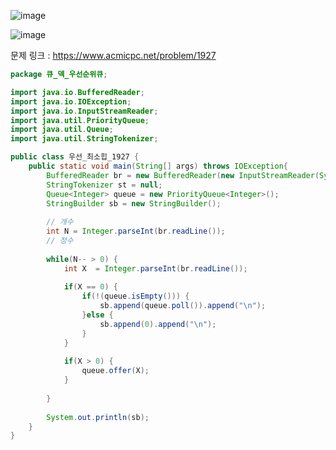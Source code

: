 ![image](https://user-images.githubusercontent.com/74396651/161412554-5a5b48ba-aaa7-440d-8adb-43fc26a6ab1a.png)

![image](https://user-images.githubusercontent.com/74396651/161412565-571d221d-5e21-4056-b677-9d7b6cccec94.png)


문제 링크 : https://www.acmicpc.net/problem/1927


```java
package 큐_덱_우선순위큐;

import java.io.BufferedReader;
import java.io.IOException;
import java.io.InputStreamReader;
import java.util.PriorityQueue;
import java.util.Queue;
import java.util.StringTokenizer;

public class 우선_최소힙_1927 {
	public static void main(String[] args) throws IOException{
		BufferedReader br = new BufferedReader(new InputStreamReader(System.in));
		StringTokenizer st = null;
		Queue<Integer> queue = new PriorityQueue<Integer>();
		StringBuilder sb = new StringBuilder();
		
		// 개수
		int N = Integer.parseInt(br.readLine());
		// 정수
		
		while(N-- > 0) {
			int X  = Integer.parseInt(br.readLine());
			
			if(X == 0) {
				if(!(queue.isEmpty())) {
					sb.append(queue.poll()).append("\n");
				}else {
					sb.append(0).append("\n");
				}
			}
			
			if(X > 0) {
				queue.offer(X);
			}
			
		}
		
		System.out.println(sb);
	}
}

```
